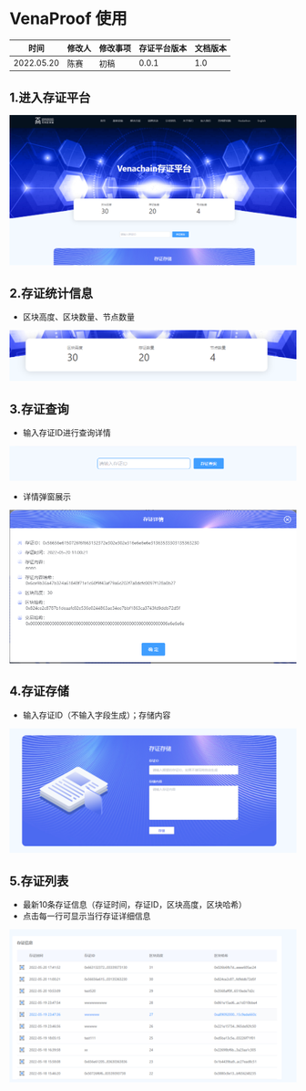 # VenaProof 使用

| **时间**   | **修改人** | **修改事项** | **存证平台版本** | **文档版本** |
| ---------- | ---------- | ------------ | ---------------- | ------------ |
| 2022.05.20 | 陈赛       | 初稿         | 0.0.1            | 1.0          |

## 1.进入存证平台

![avatar](./images/ven1.png)

## 2.存证统计信息

- 区块高度、区块数量、节点数量

![avatar](./images/ven2.png) 

## 3.存证查询

- 输入存证ID进行查询详情

![avatar](./images/ven3.png)

- 详情弹窗展示

![avatar](./images/ven4.png)

## 4.存证存储

- 输入存证ID（不输入字段生成）；存储内容

![avatar](./images/ven5.png)

## 5.存证列表

- 最新10条存证信息（存证时间，存证ID，区块高度，区块哈希）
- 点击每一行可显示当行存证详细信息

![avatar](./images/ven6.png)